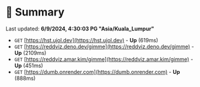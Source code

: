 # 📖 Summary
Last updated: **6/9/2024, 4:30:03 PG "Asia/Kuala_Lumpur"**

- `GET` [https://hst.ujol.dev](https://hst.ujol.dev) - **Up** (619ms)
- `GET` [https://reddviz.deno.dev/gimme](https://reddviz.deno.dev/gimme) - **Up** (2109ms)
- `GET` [https://reddviz.amar.kim/gimme](https://reddviz.amar.kim/gimme) - **Up** (451ms)
- `GET` [https://dumb.onrender.com](https://dumb.onrender.com) - **Up** (888ms)
